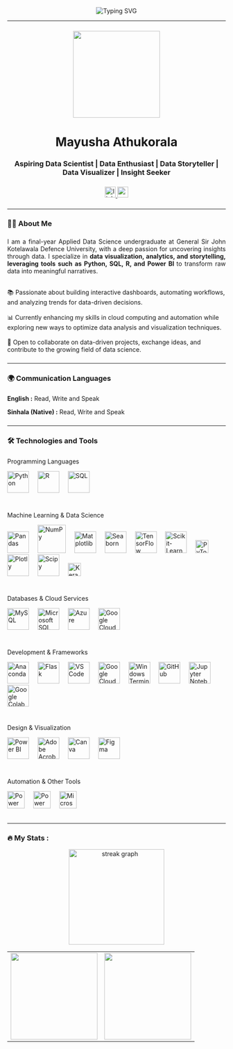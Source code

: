 <div align="center"> 
  <img src="https://readme-typing-svg.herokuapp.com?font=Fira+Code&size=34&pause=1000&color=F79327&center=true&width=600&lines=Welcome+to+My+GitHub+Profile!" alt="Typing SVG" /> 
  <hr>  
</div>

###

<div align="center">
  <img height="200" src="https://media4.giphy.com/media/v1.Y2lkPTc5MGI3NjExcmUyYTg4Yml2dnB0MHE2MjZlcGgyam9peG5scmF4dWZmZWp4Zm9qaiZlcD12MV9pbnRlcm5hbF9naWZfYnlfaWQmY3Q9Zw/f3iwJFOVOwuy7K6FFw/giphy.gif"  />
</div>

###

<h1 align="center"> <b> </b> Mayusha Athukorala </b> </h1>
<h3 align="center"> Aspiring Data Scientist | Data Enthusiast | Data Storyteller | Data Visualizer | Insight Seeker </h3> 

###

<div align="center">
  <a href="https://www.linkedin.com/in/mayusha-athukorala-2b5935318/" target="_blank">
    <img src="https://img.shields.io/static/v1?message=LinkedIn&logo=linkedin&label=&color=0077B5&logoColor=white&labelColor=&style=for-the-badge" height="25" alt="linkedin logo" />
  </a>
  
  <a href="mailto:mayushaathukorala13@gmail.com">
    <img src="https://img.shields.io/static/v1?message=Email&logo=gmail&label=&color=D14836&logoColor=white&labelColor=&style=for-the-badge" height="25" alt="email logo" />
  </a>
</div>


###
<hr>
<h3 align="left"> <b>👩‍💻 About Me</b> </h3>

###

<p align="justify">I am a final-year Applied Data Science undergraduate at General Sir John Kotelawala Defence University, with a deep passion for uncovering insights through data. I specialize in <b> data visualization, analytics, and storytelling, leveraging tools such as Python, SQL, R, and Power BI </b> to transform raw data into meaningful narratives.

  <br>📚 Passionate about building interactive dashboards, automating workflows, and analyzing trends for data-driven decisions. <br>
  <br>📊 Currently enhancing my skills in cloud computing and automation while exploring new ways to optimize data analysis and visualization techniques. <br>
  <br>🤝 Open to collaborate on data-driven projects, exchange ideas, and contribute to the growing field of data science.<br></p>

###
<hr>
<h3 align="left"> <b>🌍 Communication Languages</b></h3>

###
<p> <b>English :</b> Read, Write and Speak </p> 
<p> <b> Sinhala (Native) :</b> Read, Write and Speak</p>

###
<hr>
<h3 align="left"> <b> 🛠 Technologies and Tools </b></h3>

### 
Programming Languages  
<div align="left">
  <img src="https://cdn.jsdelivr.net/gh/devicons/devicon/icons/python/python-original.svg" height="50" alt="Python" />
  <img width="12" />
  <img src="https://cdn.jsdelivr.net/gh/devicons/devicon/icons/r/r-original.svg" height="50" alt="R" />
  <img width="12" />
  <img src="https://brandlogos.net/wp-content/uploads/2025/03/microsoft_sql_server-logo_brandlogos.net_wykhq-512x512.png" height="50" alt="SQL" />
</div>
<br>

###
Machine Learning & Data Science  
<div align="left">
  <img src="https://cdn.jsdelivr.net/gh/devicons/devicon/icons/pandas/pandas-original-wordmark.svg" height="50" alt="Pandas" />
  <img width="12" />
  <img src="https://cdn.jsdelivr.net/gh/devicons/devicon/icons/numpy/numpy-original-wordmark.svg" height="65" alt="NumPy" />
  <img width="12" />
  <img src="https://www.vertica.com/python/assets/images/services/service1.png" height="50" alt="Matplotlib" />
  <img width="12" />
  <img src="https://seaborn.pydata.org/_images/logo-tall-lightbg.svg" height="50" alt="Seaborn" />
  <img width="12" />
  <img src="https://upload.wikimedia.org/wikipedia/commons/thumb/a/ab/TensorFlow_logo.svg/1200px-TensorFlow_logo.svg.png" height="50" alt="TensorFlow" /> 
  <img width="12" />
  <img src="https://upload.wikimedia.org/wikipedia/commons/thumb/0/05/Scikit_learn_logo_small.svg/2560px-Scikit_learn_logo_small.svg.png" height="50" alt="Scikit-Learn" />
  <img width="12" />
  <img src="https://upload.wikimedia.org/wikipedia/commons/9/96/Pytorch_logo.png" height="30" alt="PyTorch" />
  <img width="12" />
  <img src="https://www.vectorlogo.zone/logos/plotly/plotly-official.svg" height="50" alt="Plotly" />
  <img width="12" />
  <img src="https://studyopedia.com/wp-content/uploads/2023/07/scipy.png" height="50" alt="Scipy" />
  <img width="12" />
  <img src="https://victorzhou.com/static/c309c4c6a7bbdb43cf1f290786ce47ab/39600/keras-logo.png" height="30" alt="Keras" />
</div>
<br> 

###
Databases & Cloud Services  
<div align="left">
  <img src="https://cdn.jsdelivr.net/gh/devicons/devicon/icons/mysql/mysql-original-wordmark.svg" height="50" alt="MySQL" />
  <img width="12" />
  <img src="https://cdn.jsdelivr.net/gh/devicons/devicon/icons/microsoftsqlserver/microsoftsqlserver-plain-wordmark.svg" height="50" alt="Microsoft SQL Server" />
  <img width="12" />
  <img src="https://cdn.jsdelivr.net/gh/devicons/devicon/icons/azure/azure-original.svg" height="50" alt="Azure" />
  <img width="12" />
  <img src="https://cdn.jsdelivr.net/gh/devicons/devicon/icons/googlecloud/googlecloud-original.svg" height="50" alt="Google Cloud" />
</div>
<br> 

### 
Development & Frameworks  
<div align="left">
  <img src="https://cdn.jsdelivr.net/gh/devicons/devicon/icons/anaconda/anaconda-original.svg" height="50" alt="Anaconda" />
  <img width="12" />
  <img src="https://cdn.worldvectorlogo.com/logos/flask.svg" height="50" alt="Flask" />
  <img width="12" />
  <img src="https://cdn.jsdelivr.net/gh/devicons/devicon/icons/vscode/vscode-original.svg" height="50" alt="VS Code" />
  <img width="12" />
  <img src="https://cdn.jsdelivr.net/gh/devicons/devicon/icons/googlecloud/googlecloud-original.svg" height="50" alt="Google Cloud" />
  <img width="12" />
  <img src="https://cdn.jsdelivr.net/gh/devicons/devicon/icons/windows11/windows11-original.svg" height="50" alt="Windows Terminal" />
  <img width="12" />
  <img src="https://img.icons8.com/ios11/512/FFFFFF/github.png" height="50" alt="GitHub" />
  <img width="12" />
  <img src="https://cdn.jsdelivr.net/gh/devicons/devicon/icons/jupyter/jupyter-original-wordmark.svg" height="50" alt="Jupyter Notebook" />
  <img width="12" />
  <img src= "https://upload.wikimedia.org/wikipedia/commons/thumb/d/d0/Google_Colaboratory_SVG_Logo.svg/1200px-Google_Colaboratory_SVG_Logo.svg.png" height="50" alt="Google Colab" />
</div>
<br>

### 
Design & Visualization  
<div align="left">
  <img src="https://upload.wikimedia.org/wikipedia/commons/thumb/c/cf/New_Power_BI_Logo.svg/630px-New_Power_BI_Logo.svg.png" height="50" alt="Power BI" />
  <img width="12" />
  <img src="https://upload.wikimedia.org/wikipedia/commons/thumb/6/60/Adobe_Acrobat_Reader_icon_%282020%29.svg/2101px-Adobe_Acrobat_Reader_icon_%282020%29.svg.png" height="50" alt="Adobe Acrobat Reader" />
  <img width="12" />
  <img src="https://cdn.freelogovectors.net/wp-content/uploads/2023/04/canva-logo-circle-freelogovectors.net_.png" height="50" alt="Canva" />
  <img width="12" />
  <img src="https://cdn.jsdelivr.net/gh/devicons/devicon/icons/figma/figma-original.svg" height="50" alt="Figma" />
</div>
<br>

### 
Automation & Other Tools
<div align="left">
  <img src="https://upload.wikimedia.org/wikipedia/commons/thumb/4/4d/Microsoft_Power_Automate.svg/2048px-Microsoft_Power_Automate.svg.png" height="40" alt="Power Automate" />
  <img width="12" />
  <img src="https://img.icons8.com/fluent/512/microsoft-power-apps-2020.png" height="40" alt="Power Apps" />
  <img width="12" />
  <img src="https://upload.wikimedia.org/wikipedia/commons/thumb/0/0e/Microsoft_365_%282022%29.svg/931px-Microsoft_365_%282022%29.svg.png" height="40" alt="Microsoft Office" />

<br>
<br>

---

<h3 align="left">🔥   My Stats :</h3>

<div align="center">
  <img src="https://streak-stats.demolab.com?user=Mayusha03&locale=en&mode=daily&theme=dark&hide_border=false&border_radius=5&order=3" height="220" alt="streak graph"  />
</div>

<table border="0">
  <tr>
    <td>
      <a href="https://github.com/Mayusha03/github-readme-stats">
        <img height="200" align="center" src="https://github-readme-stats.vercel.app/api?username=Mayusha03&theme=dark&show_icons=true&include_all_commits=true&count_private=true" />
      </a>
    </td>
    <td>
      <a href="https://github.com/kaveetha-jayawardana/convoychat">
        <img height="200" align="center" src="https://github-readme-stats.vercel.app/api/top-langs?username=Mayusha03&layout=compact&langs_count=8&card_width=320&theme=dark" />
      </a>
    </td>
  </tr>
</table>
